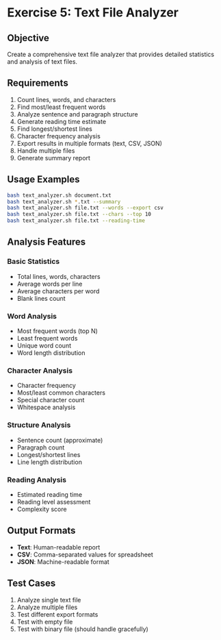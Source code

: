 # Exercise 5: Text File Analyzer

## Objective
Create a comprehensive text file analyzer that provides detailed statistics and analysis of text files.

## Requirements
1. Count lines, words, and characters
2. Find most/least frequent words
3. Analyze sentence and paragraph structure
4. Generate reading time estimate
5. Find longest/shortest lines
6. Character frequency analysis
7. Export results in multiple formats (text, CSV, JSON)
8. Handle multiple files
9. Generate summary report

## Usage Examples
```bash
bash text_analyzer.sh document.txt
bash text_analyzer.sh *.txt --summary
bash text_analyzer.sh file.txt --words --export csv
bash text_analyzer.sh file.txt --chars --top 10
bash text_analyzer.sh file.txt --reading-time
```

## Analysis Features

### Basic Statistics
- Total lines, words, characters
- Average words per line
- Average characters per word
- Blank lines count

### Word Analysis
- Most frequent words (top N)
- Least frequent words
- Unique word count
- Word length distribution

### Character Analysis
- Character frequency
- Most/least common characters
- Special character count
- Whitespace analysis

### Structure Analysis
- Sentence count (approximate)
- Paragraph count
- Longest/shortest lines
- Line length distribution

### Reading Analysis
- Estimated reading time
- Reading level assessment
- Complexity score

## Output Formats
- **Text**: Human-readable report
- **CSV**: Comma-separated values for spreadsheet
- **JSON**: Machine-readable format

## Test Cases
1. Analyze single text file
2. Analyze multiple files
3. Test different export formats
4. Test with empty file
5. Test with binary file (should handle gracefully)